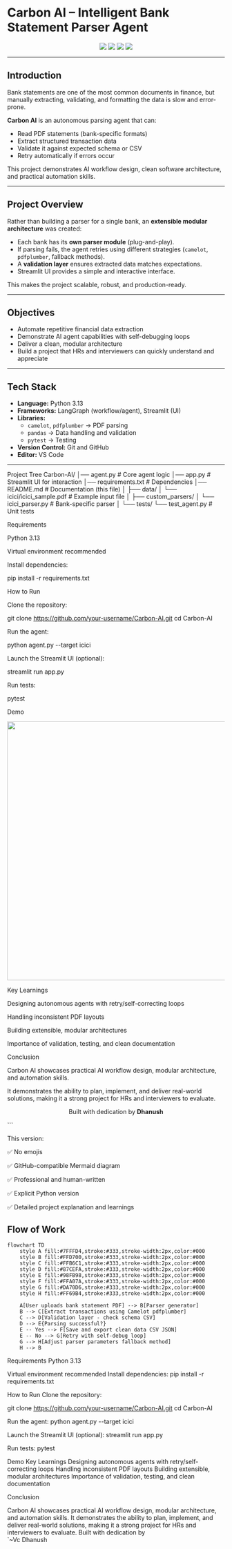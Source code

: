 # Carbon AI – Intelligent Bank Statement Parser Agent

<p align="center">
  <img src="https://img.shields.io/badge/Python-3.13-blue?style=for-the-badge&logo=python" />
  <img src="https://img.shields.io/badge/Framework-LangGraph%20%7C%20Streamlit-green?style=for-the-badge" />
  <img src="https://img.shields.io/badge/Status-Completed-success?style=for-the-badge" />
  <img src="https://img.shields.io/badge/Focus-AI%20and%20Automation-orange?style=for-the-badge" />
</p>

---

## Introduction  

Bank statements are one of the most common documents in finance, but manually extracting, validating, and formatting the data is slow and error-prone.  

**Carbon AI** is an autonomous parsing agent that can:  

- Read PDF statements (bank-specific formats)  
- Extract structured transaction data  
- Validate it against expected schema or CSV  
- Retry automatically if errors occur  

This project demonstrates AI workflow design, clean software architecture, and practical automation skills.

---

## Project Overview  

Rather than building a parser for a single bank, an **extensible modular architecture** was created:  

- Each bank has its **own parser module** (plug-and-play).  
- If parsing fails, the agent retries using different strategies (`camelot`, `pdfplumber`, fallback methods).  
- A **validation layer** ensures extracted data matches expectations.  
- Streamlit UI provides a simple and interactive interface.  

This makes the project scalable, robust, and production-ready.

---

## Objectives  

- Automate repetitive financial data extraction  
- Demonstrate AI agent capabilities with self-debugging loops  
- Deliver a clean, modular architecture  
- Build a project that HRs and interviewers can quickly understand and appreciate  

---

## Tech Stack  

- **Language:** Python 3.13  
- **Frameworks:** LangGraph (workflow/agent), Streamlit (UI)  
- **Libraries:**  
  - `camelot`, `pdfplumber` → PDF parsing  
  - `pandas` → Data handling and validation  
  - `pytest` → Testing  
- **Version Control:** Git and GitHub  
- **Editor:** VS Code  

---


Project Tree
Carbon-AI/
│── agent.py                # Core agent logic
│── app.py                  # Streamlit UI for interaction
│── requirements.txt        # Dependencies
│── README.md               # Documentation (this file)
│
├── data/
│   └── icici/icici_sample.pdf   # Example input file
│
├── custom_parsers/
│   └── icici_parser.py      # Bank-specific parser
│
└── tests/
    └── test_agent.py        # Unit tests

Requirements

Python 3.13

Virtual environment recommended

Install dependencies:

pip install -r requirements.txt

How to Run

Clone the repository:

git clone https://github.com/your-username/Carbon-AI.git
cd Carbon-AI


Run the agent:

python agent.py --target icici


Launch the Streamlit UI (optional):

streamlit run app.py


Run tests:

pytest

Demo
<p align="center"> <img src="https://github.com/your-username/Carbon-AI/assets/demo.gif" width="600" /> </p>
Key Learnings

Designing autonomous agents with retry/self-correcting loops

Handling inconsistent PDF layouts

Building extensible, modular architectures

Importance of validation, testing, and clean documentation

Conclusion

Carbon AI showcases practical AI workflow design, modular architecture, and automation skills.

It demonstrates the ability to plan, implement, and deliver real-world solutions, making it a strong project for HRs and interviewers to evaluate.

<p align="center">Built with dedication by <b>Dhanush</b></p> ```

This version:

✅ No emojis

✅ GitHub-compatible Mermaid diagram

✅ Professional and human-written

✅ Explicit Python version

✅ Detailed project explanation and learnings
## Flow of Work  

```mermaid
flowchart TD
    style A fill:#7FFFD4,stroke:#333,stroke-width:2px,color:#000
    style B fill:#FFD700,stroke:#333,stroke-width:2px,color:#000
    style C fill:#FFB6C1,stroke:#333,stroke-width:2px,color:#000
    style D fill:#87CEFA,stroke:#333,stroke-width:2px,color:#000
    style E fill:#98FB98,stroke:#333,stroke-width:2px,color:#000
    style F fill:#FFA07A,stroke:#333,stroke-width:2px,color:#000
    style G fill:#DA70D6,stroke:#333,stroke-width:2px,color:#000
    style H fill:#FF69B4,stroke:#333,stroke-width:2px,color:#000

    A[User uploads bank statement PDF] --> B[Parser generator]
    B --> C[Extract transactions using Camelot pdfplumber]
    C --> D[Validation layer - check schema CSV]
    D --> E{Parsing successful?}
    E -- Yes --> F[Save and export clean data CSV JSON]
    E -- No --> G[Retry with self-debug loop]
    G --> H[Adjust parser parameters fallback method]
    H --> B
```
Requirements
Python 3.13

Virtual environment recommended
Install dependencies:
pip install -r requirements.txt

How to Run
Clone the repository:

git clone https://github.com/your-username/Carbon-AI.git
cd Carbon-AI


Run the agent:
python agent.py --target icici


Launch the Streamlit UI (optional):
streamlit run app.py


Run tests:
pytest

Demo
Key Learnings
Designing autonomous agents with retry/self-correcting loops
Handling inconsistent PDF layouts
Building extensible, modular architectures
Importance of validation, testing, and clean documentation

Conclusion

Carbon AI showcases practical AI workflow design, modular architecture, and automation skills.
It demonstrates the ability to plan, implement, and deliver real-world solutions, making it a strong project for HRs and interviewers to evaluate.
Built with dedication by    
                           `~Vc Dhanush
